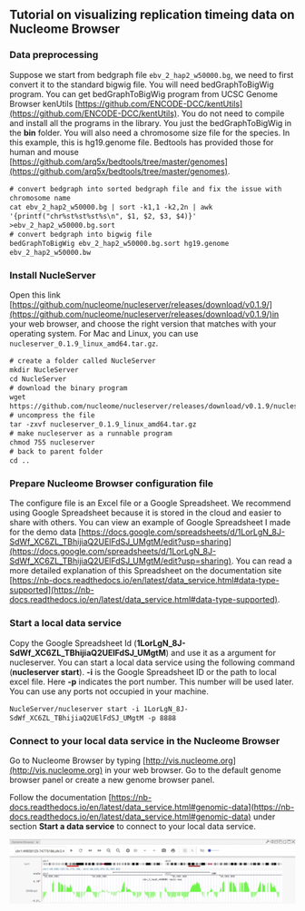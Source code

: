 
## Tutorial on visualizing replication timeing data on Nucleome Browser

### Data preprocessing

Suppose we start from bedgraph file `ebv_2_hap2_w50000.bg`, we need to first convert it to the standard bigwig file. You will need bedGraphToBigWig program. You can get bedGraphToBigWig program from UCSC Genome Browser kenUtils [https://github.com/ENCODE-DCC/kentUtils](https://github.com/ENCODE-DCC/kentUtils). You do not need to compile and install all the programs in the library. You just the bedGraphToBigWig in the **bin** folder. You will also need a chromosome size file for the species. In this example, this is hg19.genome file. Bedtools has provided those for human and mouse [https://github.com/arq5x/bedtools/tree/master/genomes](https://github.com/arq5x/bedtools/tree/master/genomes).

```
# convert bedgraph into sorted bedgraph file and fix the issue with chromosome name
cat ebv_2_hap2_w50000.bg | sort -k1,1 -k2,2n | awk '{printf("chr%st%st%st%s\n", $1, $2, $3, $4)}' >ebv_2_hap2_w50000.bg.sort
# convert bedgraph into bigwig file
bedGraphToBigWig ebv_2_hap2_w50000.bg.sort hg19.genome ebv_2_hap2_w50000.bw
```

### Install NucleServer
Open this link [https://github.com/nucleome/nucleserver/releases/download/v0.1.9/](https://github.com/nucleome/nucleserver/releases/download/v0.1.9/)in your web browser, and choose the right version that matches with your operating system. For Mac and Linux, you can use `nucleserver_0.1.9_linux_amd64.tar.gz`. 

```
# create a folder called NucleServer
mkdir NucleServer
cd NucleServer
# download the binary program 
wget https://github.com/nucleome/nucleserver/releases/download/v0.1.9/nucleserver_0.1.9_linux_amd64.tar.gz
# uncompress the file
tar -zxvf nucleserver_0.1.9_linux_amd64.tar.gz 
# make nucleserver as a runnable program
chmod 755 nucleserver
# back to parent folder
cd ..
```

### Prepare Nucleome Browser configuration file
The configure file is an Excel file or a Google Spreadsheet. We recommend using Google Spreadsheet because it is stored in the cloud and easier to share with others. You can view an example of Google Spreadsheet I made for the demo data [https://docs.google.com/spreadsheets/d/1LorLgN_8J-SdWf_XC6ZL_TBhijiaQ2UElFdSJ_UMgtM/edit?usp=sharing](https://docs.google.com/spreadsheets/d/1LorLgN_8J-SdWf_XC6ZL_TBhijiaQ2UElFdSJ_UMgtM/edit?usp=sharing). You can read a more detailed explanation of this Spreadsheet on the documentation site [https://nb-docs.readthedocs.io/en/latest/data_service.html#data-type-supported](https://nb-docs.readthedocs.io/en/latest/data_service.html#data-type-supported).

### Start a local data service
Copy the Google Spreadsheet Id (**1LorLgN_8J-SdWf_XC6ZL_TBhijiaQ2UElFdSJ_UMgtM**) and use it as a argument for nucleserver. You can start a local data service using the following command (**nucleserver start**). **-i** is the Google Spreadsheet ID or the path to local excel file. Here **-p** indicates the port number. This number will be used later. You can use any ports not occupied in your machine.
```
NucleServer/nucleserver start -i 1LorLgN_8J-SdWf_XC6ZL_TBhijiaQ2UElFdSJ_UMgtM -p 8888
```

### Connect to your local data service in the Nucleome Browser
Go to Nucleome Browser by typing [http://vis.nucleome.org](http://vis.nucleome.org) in your web browser. Go to the default genome browser panel or create a new genome browser panel.

Follow the documentation [https://nb-docs.readthedocs.io/en/latest/data_service.html#genomic-data](https://nb-docs.readthedocs.io/en/latest/data_service.html#genomic-data) under section **Start a data service** to connect to your local data service. 

![Visualizing replication timing data on Nucleome Browser](img/NB_screenshot.jpg)
